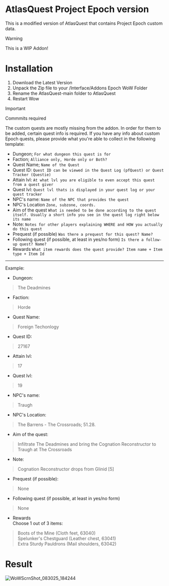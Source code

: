# AtlasQuest Project Epoch version
This is a modified version of AtlasQuest that contains Project Epoch custom data. 
> [!WARNING]
> This is a WIP Addon!
# Installation
1. Download the Latest Version
2. Unpack the Zip file to your /Interface/Addons Epoch WoW Folder
3. Rename the AtlasQuest-main folder to AtlasQuest
4. Restart Wow
> [!IMPORTANT]
> Commmits required
>
The custom quests are mostly missing from the addon. In order for them to be added, certain quest info is required. If you have any info about custom Epoch quests, please provide what you're able to collect in the following template:
- Dungeon; ```For what dungeon this quest is for```
- Faction; ```Alliance only, Horde only or Both?```
- Quest Name; ```Name of the Quest```
- Quest ID: ```Quest ID can be viewed in the Quest Log (pfQuest) or Quest Tracker (Questie)```
- Attain lvl: ```At what lvl you are eligible to even accept this quest from a quest giver```
- Quest lvl: ```Quest lvl thats is displayed in your quest log or your quest tracker```
- NPC's name: ```Name of the NPC that provides the quest```
- NPC's Location ```Zone, subzone, coords.```
- Aim of the quest ```What is needed to be done according to the quest itself. Usually a short info you see in the quest log right below its name```
- Note: ```Notes for other players explaining WHERE and HOW you actually do this quest```
- Prequest (if possible) ```Was there a prequest for this quest? Name?```
- Following quest (if possible, at least in yes/no form) ```Is there a follow-up quest? Name?```
- Rewards ```What item rewards does the quest provide? Item name + Item type + Item Id``` 

<hr/>

Example:  
- Dungeon:
> The Deadmines
- Faction:
> Horde
- Quest Name:
> Foreign Techonlogy
- Quest ID:
> 27167
- Attain lvl:
> 17
- Quest lvl:
> 19
- NPC's name:
> Traugh
- NPC's Location:
> The Barrens - The Crossroads; 51.28.
- Aim of the quest:
> Infiltrate The Deadmines and bring the Cognation Reconstructor to Traugh at The Crossroads
- Note:
> Cognation Reconstructor drops from Glinid [5]
- Prequest (if possible):
> None
- Following quest (if possible, at least in yes/no form) 
> None
- Rewards  
Choose 1 out of 3 items:
> Boots of the Mine (Cloth feet, 63040)  
> Spelunker's Chestguard  (Leather chest, 63041)  
> Extra Sturdy Pauldrons (Mail shoulders, 63042)  

# Result
![WoWScrnShot_083025_184244](https://github.com/user-attachments/assets/c24a2de4-f006-4271-838d-941b5b9a6992)


